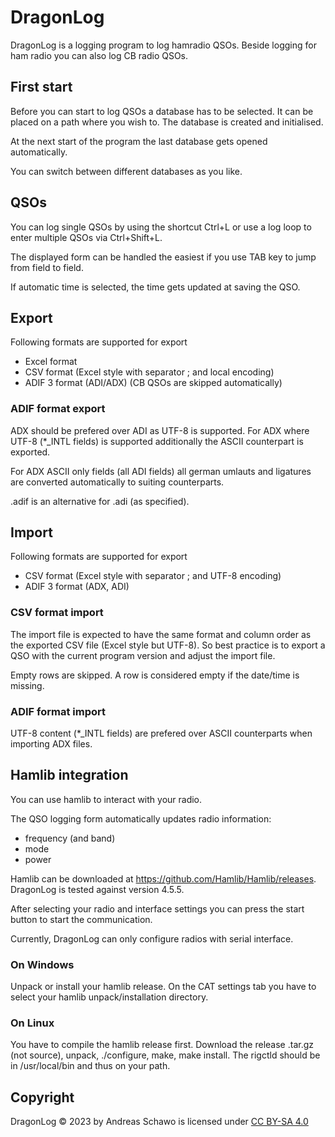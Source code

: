 DragonLog
=========
DragonLog is a logging program to log hamradio QSOs.
Beside logging for ham radio you can also log CB radio QSOs.

First start
-----------
Before you can start to log QSOs a database has to be selected.
It can be placed on a path where you wish to.
The database is created and initialised.

At the next start of the program the last database gets opened automatically.

You can switch between different databases as you like.

QSOs
----
You can log single QSOs by using the shortcut Ctrl+L or 
use a log loop to enter multiple QSOs via Ctrl+Shift+L.

The displayed form can be handled the easiest if you use TAB key to jump from field to field.

If automatic time is selected, the time gets updated at saving the QSO.

Export
------
Following formats are supported for export
* Excel format
* CSV format (Excel style with separator ; and local encoding)
* ADIF 3 format (ADI/ADX) (CB QSOs are skipped automatically)

### ADIF format export
ADX should be prefered over ADI as UTF-8 is supported. 
For ADX where UTF-8 (*_INTL fields) is supported additionally the ASCII counterpart is exported.

For ADX ASCII only fields (all ADI fields) all german umlauts and ligatures are converted 
automatically to suiting counterparts. 

.adif is an alternative for .adi (as specified).

Import 
------

Following formats are supported for export
* CSV format (Excel style with separator ; and UTF-8 encoding)
* ADIF 3 format (ADX, ADI)

### CSV format import
The import file is expected to have the same format and column order as the exported CSV file (Excel style but UTF-8).
So best practice is to export a QSO with the current program version and adjust the import file.

Empty rows are skipped. A row is considered empty if the date/time is missing.

### ADIF format import
UTF-8 content (*_INTL fields) are prefered over ASCII counterparts when importing ADX files.

Hamlib integration
------------------
You can use hamlib to interact with your radio. 

The QSO logging form automatically updates radio information:
* frequency (and band)
* mode
* power

Hamlib can be downloaded at https://github.com/Hamlib/Hamlib/releases.
DragonLog is tested against version 4.5.5.

After selecting your radio and interface settings you can press the start button to start the communication.

Currently, DragonLog can only configure radios with serial interface.

### On Windows
Unpack or install your hamlib release.
On the CAT settings tab you have to select your hamlib unpack/installation directory.

### On Linux
You have to compile the hamlib release first. 
Download the release .tar.gz (not source), unpack, ./configure, make, make install.
The rigctld should be in /usr/local/bin and thus on your path.

Copyright
---------
DragonLog &copy; 2023 by Andreas Schawo is licensed under [CC BY-SA 4.0](http://creativecommons.org/licenses/by-sa/4.0/) 
